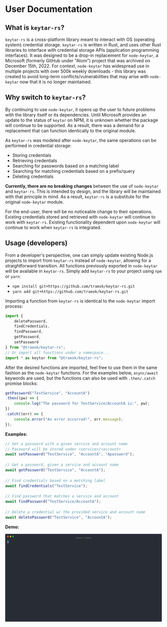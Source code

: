 # User Documentation

## What is `keytar-rs`?

`keytar-rs` is a cross-platform library meant to interact with OS (operating system) credential storage. `keytar-rs` is written in Rust, and uses other Rust libraries to interface with credential storage APIs (application programming interfaces). It was designed to be a drop-in replacement for `node-keytar`, a Microsoft (formerly GitHub under "Atom") project that was archived on December 15th, 2022. For context, `node-keytar` has widespread use in multiple projects with over 500k weekly downloads - this library was created to avoid long-term conflicts/vulnerabilities that may arise with `node-keytar` now that it is no longer maintained.

## Why switch to `keytar-rs`?

By continuing to use `node-keytar`, it opens up the user to future problems with the library itself or its dependencies. Until Microsoft provides an update to the status of `keytar` on NPM, it is unknown whether the package will continue to be supported. As a result, there was a demand for a replacement that can function identically to the original module.

As `keytar-rs` was modeled after `node-keytar`, the same operations can be performed in credential storage:

- Storing credentials
- Retrieving credentials
- Searching for passwords based on a matching label
- Searching for matching credentials based on a prefix/query
- Deleting credentials

**Currently, there are no breaking changes** between the use of `node-keytar` and `keytar-rs`. This is intended by design, and the library will be maintained with that principle in mind. As a result, `keytar-rs` is a substitute for the original `node-keytar` module.

For the end-user, there will be no noticeable change to their operations. Existing credentials stored and retrieved with `node-keytar` will continue to work with `keytar-rs`. Existing functionality dependent upon `node-keytar` will continue to work when `keytar-rs` is integrated.

## Usage (developers)

From a developer's perspective, one can simply update existing Node.js projects to import from `keytar-rs` instead of `node-keytar`, allowing for a straightforward transition. All functions previously exported in `node-keytar` will be available in `keytar-rs`. Simply add `keytar-rs` to your project using `npm` or `yarn`:

- `npm install git+https://github.com/traeok/keytar-rs.git`
- `yarn add git+https://github.com/traeok/keytar-rs.git`

Importing a function from `keytar-rs` is identical to the `node-keytar` import process:

```ts
import { 
    deletePassword, 
    findCredentials, 
    findPassword, 
    getPassword, 
    setPassword 
} from "@traeok/keytar-rs";
// Or import all functions under a namespace...
import * as keytar from "@traeok/keytar-rs";
```

After the desired functions are imported, feel free to use them in the same fashion as the `node-keytar` functions. For the examples below, `async/await` keywords are used, but the functions can also be used with `.then/.catch` promise blocks:

```ts
getPassword("TestService", "AccountA")
.then((pw) => {
    console.log("The password for TestService/AccountA is:", pw);
})
.catch((err) => {
    console.error("An error occurred!", err.message);
});
```

**Examples:**

```ts
// Set a password with a given service and account name
// Password will be stored under <service>/<account>
await setPassword("TestService", "AccountA", "Apassword");

// Get a password, given a service and account name
await getPassword("TestService", "AccountA");

// Find credentials based on a matching label
await findCredentials("TestService");

// Find password that matches a service and account
await findPassword("TestService/AccountA");

// Delete a credential w/ the provided service and account name
await deletePassword("TestService", "AccountA");
```

**Demo:**

![keytar-rs demo](./DEMO.svg)